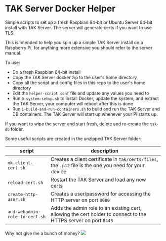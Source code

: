 # TAK Server Docker Helper

Simple scripts to set up a fresh Raspbian 64-bit or Ubuntu Server 64-bit install with TAK Server. The server will generate certs if you want to use TLS.

This is intended to help you spin up a simple TAK Server install on a Raspberry Pi, for anything more extensive you should refer to the server manual.

To use:

- Do a fresh Raspbian 64-bit install
- Copy the TAK Server docker zip to the user's home directory
- Copy all the script and config files in this repo to the user's home directory
- Edit the `helper-script.conf` file and update any values you need to
- Run `0-system-setup.sh` to install Docker, update the system, and extract the TAK Server, your computer will reboot after this is done
- Run `1-build-and-run-containers.sh` to build and run the TAK Server and DB containers. The TAK Server will start up whenever your Pi starts up.

If you want to wipe the server and start fresh, delete and re-create the `tak-db` folder.

Some useful scripts are created in the unzipped TAK Server folder:

| script  | description  |
|---|---|
| `mk-client-cert.sh` | Creates a client certificate in `tak/certs/files`, the `.p12` file is the one you need for your device |
| `reload-cert.sh` | Restart the TAK Server and load any new certs |
| `create-http-user.sh` | Creates a user/password for accessing the HTTP server on port `8080` |
| `add-webadmin-role-to-cert.sh` | Adds the admin role to an existing cert, allowing the cert holder to connect to the HTTPS server on port `8443` |

Why not give me a bunch of money? [![](https://www.paypalobjects.com/en_US/i/btn/btn_donate_LG.gif)](https://www.paypal.com/paypalme/paypaulmandal)
